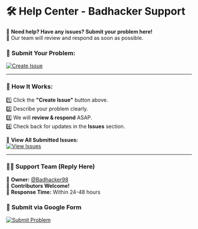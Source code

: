 # 🛠️ Help Center - Badhacker Support

🚀 **Need help? Have any issues? Submit your problem here!**  
📌 Our team will review and respond as soon as possible.

### 📩 Submit Your Problem:
[![Create Issue](https://img.shields.io/badge/Create%20Issue-Report-blue?style=for-the-badge&logo=github)](https://github.com/Badhacker98/Badhacker-HelpCenter/issues/new)

---

### 📖 How It Works:
1️⃣ Click the **"Create Issue"** button above.  
2️⃣ Describe your problem clearly.  
3️⃣ We will **review & respond** ASAP.  
4️⃣ Check back for updates in the **Issues** section.

🔗 **View All Submitted Issues:**  
[![View Issues](https://img.shields.io/github/issues/Badhacker98/Badhacker-HelpCenter?style=for-the-badge)](https://github.com/Badhacker98/Badhacker-HelpCenter/issues)

---

### **👨‍💻 Support Team (Reply Here)**
🔹 **Owner:** [@Badhacker98](https://github.com/Badhacker98)  
🔹 **Contributors Welcome!**  
🔹 **Response Time:** Within 24-48 hours


### 📝 Submit via Google Form
[![Submit Problem](https://img.shields.io/badge/Google%20Form-Submit-red?style=for-the-badge&logo=google)](YOUR_GOOGLE_FORM_LINK_HERE)
